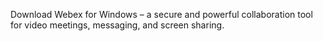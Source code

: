 Download Webex for Windows – a secure and powerful collaboration tool for video meetings, messaging, and screen sharing.
